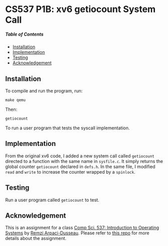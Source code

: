 # CS537 P1B: xv6 getiocount System Call

##### Table of Contents
* [Installation](#installation)
* [Implementation](#implementation)
* [Testing](#testing)
* [Acknowledgement](#acknowledgement)

## Installation
To compile and run the program, run:
<pre><code>make qemu</code></pre>
Then:
<pre><code>getiocount</code></pre>
To run a user program that tests the syscall implementation.

## Implementation
From the original xv6 code, I added a new system call called <code>getiocount</code> directed to a function with the same name in <code>sysfile.c</code>. It simply returns the global counter <code>getiocount</code> declared in <code>defs.h</code>. In the same file, I modified <code>read</code> and <code>write</code> to increase the counter wrapped by a <code>spinlock</code>.

## Testing
Run a user program called <code>getiocount</code> to test.

## Acknowledgement
This is an assignment for a class [Comp Sci. 537: Introduction to Operating Systems](https://pages.cs.wisc.edu/~remzi/Classes/537/Fall2021/) by [Remzi Arpaci-Dusseau](https://pages.cs.wisc.edu/~remzi/). Please refer to [this repo](https://github.com/remzi-arpacidusseau/ostep-projects/tree/master/initial-xv6) for more details about the assignment.
